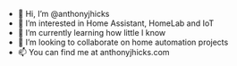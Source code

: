 - 👋 Hi, I’m @anthonyjhicks
- 👀 I’m interested in Home Assistant, HomeLab and IoT
- 🌱 I’m currently learning how little I know
- 💞️ I’m looking to collaborate on home automation projects
- 📫 You can find me at anthonyjhicks.com

<!---
anthonyjhicks/anthonyjhicks is a ✨ special ✨ repository because its `README.md` (this file) appears on your GitHub profile.
You can click the Preview link to take a look at your changes.
--->
